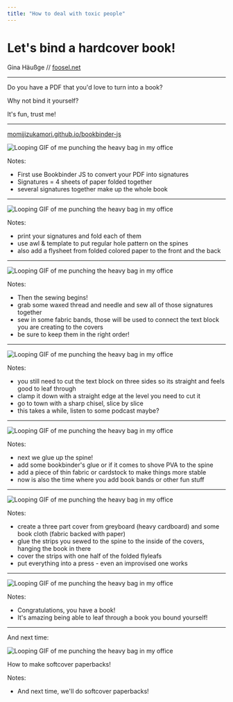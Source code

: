 ```yaml
---
title: "How to deal with toxic people"
---
```


<!-- .element: class="layout-center" -->

# Let's bind a hardcover book!

Gina Häußge // <a href="https://foosel.net">foosel.net</a>

---

<!-- .element: class="layout-center" -->

Do you have a PDF that you'd love to turn into a book?

Why not bind it yourself?<!-- .element: class="fragment" -->

It's fun, trust me!<!-- .element: class="fragment" -->

--- 

<!-- .element: class="layout-center" -->

[momijizukamori.github.io/bookbinder-js](https://momijizukamori.github.io/bookbinder-js/)

<img src="img/bookbinderjs.png" class="r-stretch" alt="Looping GIF of me punching the heavy bag in my office" />

Notes:

- First use Bookbinder JS to convert your PDF into signatures
- Signatures = 4 sheets of paper folded together
- several signatures together make up the whole book 

---

<!-- .element: class="layout-center" -->

<img src="img/signatures.jpg" class="r-stretch" alt="Looping GIF of me punching the heavy bag in my office" />

Notes:

- print your signatures and fold each of them
- use awl & template to put regular hole pattern on the spines
- also add a flysheet from folded colored paper to the front and the back

---

<!-- .element: class="layout-center" -->

<img src="img/sewing.jpg" class="r-stretch" alt="Looping GIF of me punching the heavy bag in my office" />

Notes:

- Then the sewing begins!
- grab some waxed thread and needle and sew all of those signatures together
- sew in some fabric bands, those will be used to connect the text block you are creating to the covers
- be sure to keep them in the right order!

---

<!-- .element: class="layout-center" -->

<img src="img/cutting.jpg" class="r-stretch" alt="Looping GIF of me punching the heavy bag in my office" />

Notes:

- you still need to cut the text block on three sides so its straight and feels good to leaf through
- clamp it down with a straight edge at the level you need to cut it 
- go to town with a sharp chisel, slice by slice
- this takes a while, listen to some podcast maybe?

---

<!-- .element: class="layout-center" -->

<img src="img/spineprep.jpg" class="r-stretch" alt="Looping GIF of me punching the heavy bag in my office" />

Notes:

- next we glue up the spine!
- add some bookbinder's glue or if it comes to shove PVA to the spine
- add a piece of thin fabric or cardstock to make things more stable
- now is also the time where you add book bands or other fun stuff

---

<!-- .element: class="layout-center" -->

<img src="img/cased.jpg" class="r-stretch" alt="Looping GIF of me punching the heavy bag in my office" />

Notes:

- create a three part cover from greyboard (heavy cardboard) and some book cloth (fabric backed with paper)
- glue the strips you sewed to the spine to the inside of the covers, hanging the book in there
- cover the strips with one half of the folded flyleafs
- put everything into a press - even an improvised one works

---

<!-- .element: class="layout-center" -->

<img src="img/open_book.jpg" class="r-stretch" alt="Looping GIF of me punching the heavy bag in my office" />

Notes:

- Congratulations, you have a book!
- It's amazing being able to leaf through a book you bound yourself!

---

<!-- .element: class="layout-center" -->

And next time:

<img src="img/softcover.jpg" class="r-stretch" alt="Looping GIF of me punching the heavy bag in my office" />

How to make softcover paperbacks!

Notes:

- And next time, we'll do softcover paperbacks!


